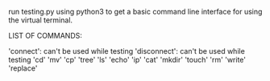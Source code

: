 run testing.py using python3 to get a basic command line interface for using the virtual terminal.

LIST OF COMMANDS:

'connect': can't be used while testing
'disconnect': can't be used while testing
'cd'
'mv'
'cp'
'tree'
'ls'
'echo'
'ip'
'cat'
'mkdir'
'touch'
'rm'
'write'
'replace'
